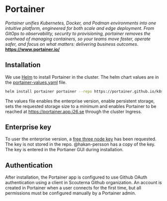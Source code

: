 # Portainer

*Portainer unifies Kubernetes, Docker, and Podman environments into one intuitive platform, engineered for both scale and edge deployment. From GitOps to observability, security to provisioning,  portainer removes the overhead of managing containers, so your teams move faster, operate safer, and focus on what matters: delivering business outcomes.*<br>
**https://www.portainer.io/**

## Installation

We use [Helm](https://helm.sh/) to install Portainer in the cluster. The helm chart values are in the [portainer-values.yaml](portainer-values.yaml) file.
```sh
helm install portainer portainer --repo https://portainer.github.io/k8s/ --values portainer-values.yaml --namespace portainer --create-namespace
```

The values file enables the enterprise version, enable persistent storage, sets the requested storage size to a minimum and enables Portainer to be reached at https://portainer.app.j26.se through the cluster Ingress.

## Enterprise key
To user the enterprise version, a [free three node key](https://www.portainer.io/take-3) has been requested. The key is not stored in the repo. @hakan-persson has a copy of the key. The key is entered in the Portianer GUI during installation.

## Authentication

After installation, the Portainer app is configured to use Github OAuth authentication using a client in Scouterna Github organization. An account is created in Portainer when a user connects for the first time, but all permissions must be configured manually by a Portainer admin.